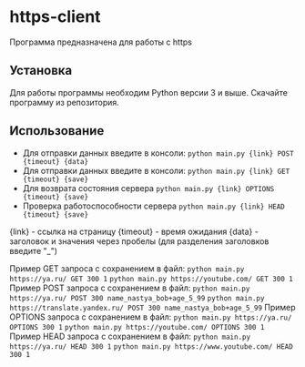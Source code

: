 # https-client

Программа предназначена для работы с https

## Установка

Для работы программы необходим Python версии 3 и выше.
Скачайте программу из репозитория.

## Использование

- Для отправки данных введите в консоли: `python main.py {link} POST {timeout} {data}`
- Для отправки данных введите в консоли: `python main.py {link} GET {timeout} {save}`
- Для возврата состояния сервера `python main.py {link} OPTIONS {timeout} {save}`
- Проверка работоспособности сервера `python main.py {link} HEAD {timeout} {save}`

{link} - ссылка на страницу
{timeout} - время ожидания
{data} - заголовок и значения через пробелы (для разделения заголовков введите "_")

Пример GET запроса с сохранением в файл:
`python main.py https://ya.ru/ GET 300 1`
`python main.py https://youtube.com/ GET 300 1`
Пример POST запроса с сохранением в файл:
`python main.py https://ya.ru/ POST 300 name_nastya_bob+age_5_99`
`python main.py https://translate.yandex.ru/ POST 300 name_nastya_bob+age_5_99`
Пример OPTIONS запроса с сохранением в файл:
`python main.py https://ya.ru/ OPTIONS 300 1`
`python main.py https://youtube.com/ OPTIONS 300 1`
Пример HEAD запроса с сохранением в файл:
`python main.py https://ya.ru/ HEAD 300 1`
`python main.py https://www.youtube.com/ HEAD 300 1`